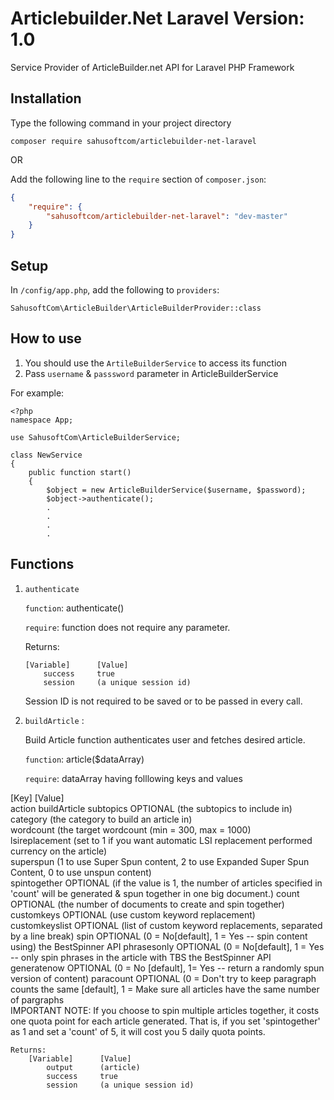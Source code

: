 Articlebuilder.Net Laravel Version: 1.0
==========================

Service Provider of ArticleBuilder.net API for Laravel PHP Framework

## Installation

Type the following command in your project directory

`composer require sahusoftcom/articlebuilder-net-laravel`

OR

Add the following line to the `require` section of `composer.json`:

```json
{
    "require": {
        "sahusoftcom/articlebuilder-net-laravel": "dev-master"
    }
}
```

## Setup

In `/config/app.php`, add the following to `providers`:
  
```
SahusoftCom\ArticleBuilder\ArticleBuilderProvider::class
```

## How to use

1. You should use the `ArtileBuilderService` to access its function
2. Pass `username` & `passsword` parameter in ArticleBuilderService

For example:

```
<?php
namespace App;
 
use SahusoftCom\ArticleBuilderService;

class NewService
{
	public function start()
	{
		$object = new ArticleBuilderService($username, $password);
		$object->authenticate();
		.
		.
		.
		.
```

## Functions

1.	`authenticate`

	`function`: authenticate()
	
	`require`:	function does not require any parameter.
	
	Returns: 

		[Variable]   	[Value]
			success		true
			session		(a unique session id)

	Session ID is not required to be saved or to be passed in every call.

2.	`buildArticle` :

	Build Article function authenticates user and fetches desired article.

	`function`: article($dataArray)

	`require`:	dataArray having folllowing keys and values

  [Key] 	   		[Value]	   
  action    	    buildArticle
  subtopics    	    OPTIONAL (the subtopics to include in)					   
  category	 	    (the category to build an article in) 					   
  wordcount 	    (the target wordcount (min = 300, max = 1000) 			   
  lsireplacement    (set to 1 if you want automatic LSI replacement
  					performed currency on the article)   
  superspun         (1 to use Super Spun content, 2 to use Expanded Super
  					Spun Content, 0 to use unspun content)   
  spintogether      OPTIONAL (if the value is 1, the number of articles 
  					specified in 'count' will be generated & spun together 
  					in  one big document.)
  count 		    OPTIONAL (the number of documents to create and spin 
  					together)						  						   
  customkeys	    OPTIONAL (use custom keyword replacement) 				   
  customkeyslist    OPTIONAL (list of custom keyword replacements, 
  					separated by a line break)
  spin 			    OPTIONAL (0 = No[default], 1 = Yes -- spin content 
  					using) the BestSpinner API
  phrasesonly 	    OPTIONAL (0 = No[default], 1 = Yes -- only spin
  					phrases in the article with TBS the BestSpinner API
  generatenow	    OPTIONAL (0 = No [default], 1= Yes -- return a 
  					randomly spun version of content)
  paracount  	    OPTIONAL (0 = Don't try to keep paragraph counts the 
  					same [default], 1 = Make sure all articles have the same number of pargraphs										   
IMPORTANT NOTE: If you choose to spin multiple articles together, it costs one quota point for each article generated. That is, if you set 'spintogether' as 1 and set a 'count' of 5, it will cost you 5 daily quota points.

	Returns:
		[Variable]   	[Value]
			output 		(article)
			success		true
			session		(a unique session id)
	







